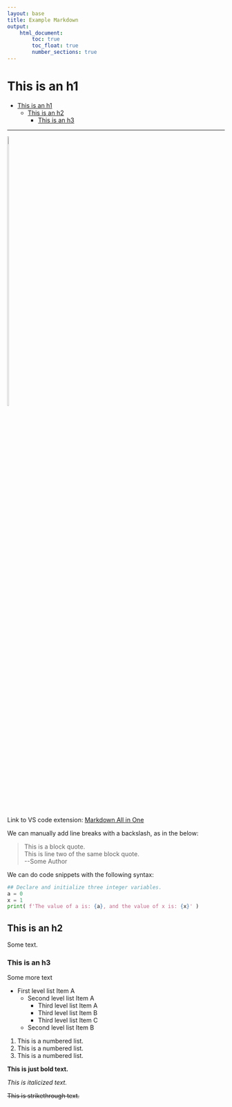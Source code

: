 ```yaml
---
layout: base 
title: Example Markdown
output: 
    html_document:
        toc: true
        toc_float: true
        number_sections: true
---
```


# This is an h1

- [This is an h1](#this-is-an-h1)
  - [This is an h2](#this-is-an-h2)
    - [This is an h3](#this-is-an-h3)

___

<!-- 
    Use img HTML tag instead of markdown. Markdown isn't flexible enough - need to be able to resize images quickly.
    Not sure why the transform is leaving original size bounding box, but can probably fix with CSS. 
-->

<!-- The wrapper span is needed to allow the image to be resized... who knows why. -->
<span style="display: inline-block;">
    <img src="https://img.freepik.com/premium-vector/vector-illustration-hand-drawn-realistic-sketch-pangolin-isolated-white-background_231873-577.jpg" class="center" style="width: 40%">
</span>

Link to VS code extension: [Markdown All in One](https://github.com/yzhang-gh/vscode-markdown)

We can manually add line breaks with a backslash, as in the below:

> This is a block quote. \
This is line two of the same block quote. \
--Some Author

We can do code snippets with the following syntax:

```python
## Declare and initialize three integer variables.
a = 0
x = 1
print( f'The value of a is: {a}, and the value of x is: {x}' )
```

## This is an h2

Some text.

### This is an h3

Some more text

* First level list Item A
    * Second level list Item A
        * Third level list Item A
        * Third level list Item B
        * Third level list Item C
    * Second level list Item B

1. This is a numbered list.
1. This is a numbered list.
1. This is a numbered list.


**This is just bold text.**

_This is italicized text._

~~This is strikethrough text.~~